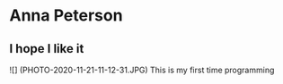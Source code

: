 # Anna Peterson
## I hope I like it
![] (PHOTO-2020-11-21-11-12-31.JPG)
This is my first time programming
